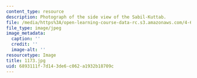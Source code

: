 ```yaml
---
content_type: resource
description: Photograph of the side view of the Sabil-Kuttab.
file: /media/https%3A/open-learning-course-data-rc.s3.amazonaws.com/4-615-the-architecture-of-cairo-spring-2002/6893111f7d143de6c062a1932b18709c_1173.jpg
file_type: image/jpeg
image_metadata:
  caption: ''
  credit: ''
  image-alt: ''
resourcetype: Image
title: 1173.jpg
uid: 6893111f-7d14-3de6-c062-a1932b18709c
---
```

